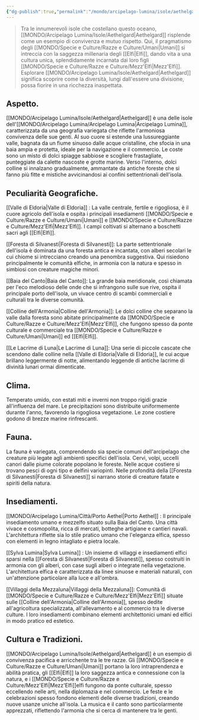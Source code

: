 ```yaml
---
{"dg-publish":true,"permalink":"/mondo/arcipelago-lumina/isole/aethelgard/"}
---
```



> Tra le innumerevoli isole che costellano questo oceano, [[MONDO/Arcipelago Lumina/Isole/Aethelgard\|Aethelgard]] risplende come un esempio di convivenza e mutuo rispetto. Qui, il pragmatismo degli [[MONDO/Specie e Culture/Razze e Culture/Umani\|Umani]] si intreccia con la saggezza millenaria degli [[Elfi\|Elfi]], dando vita a una cultura unica, splendidamente incarnata dai loro figli [[MONDO/Specie e Culture/Razze e Culture/Mezz'Elfi\|Mezz'Elfi]]. Esplorare [[MONDO/Arcipelago Lumina/Isole/Aethelgard\|Aethelgard]] significa scoprire come la diversità, lungi dall'essere una divisione, possa fiorire in una ricchezza inaspettata.

## Aspetto.

[[MONDO/Arcipelago Lumina/Isole/Aethelgard\|Aethelgard]] è una delle isole dell'[[MONDO/Arcipelago Lumina/Arcipelago Lumina\|Arcipelago Lumina]], caratterizzata da una geografia variegata che riflette l'armoniosa convivenza delle sue genti. Al suo cuore si estende una lussureggiante valle, bagnata da un fiume sinuoso dalle acque cristalline, che sfocia in una baia ampia e protetta, ideale per la navigazione e il commercio. Le coste sono un misto di dolci spiagge sabbiose e scogliere frastagliate, punteggiate da calette nascoste e grotte marine. Verso l'interno, dolci colline si innalzano gradualmente, ammantate da antiche foreste che si fanno più fitte e mistiche avvicinandosi ai confini settentrionali dell'isola.

## Peculiarità Geografiche.

[[Valle di Eldoria\|Valle di Eldoria]] : La valle centrale, fertile e rigogliosa, è il cuore agricolo dell'isola e ospita i principali insediamenti [[MONDO/Specie e Culture/Razze e Culture/Umani\|Umani]] e [[MONDO/Specie e Culture/Razze e Culture/Mezz'Elfi\|Mezz'Elfi]]. I campi coltivati si alternano a boschetti sacri agli [[Elfi\|Elfi]].

[[Foresta di Silvanesti\|Foresta di Silvanesti]]: La parte settentrionale dell'isola è dominata da una foresta antica e incantata, con alberi secolari le cui chiome si intrecciano creando una penombra suggestiva. Qui risiedono principalmente le comunità elfiche, in armonia con la natura e spesso in simbiosi con creature magiche minori.

[[Baia del Canto\|Baia del Canto]]: La grande baia meridionale, così chiamata per l'eco melodioso delle onde che si infrangono sulle sue rive, ospita il principale porto dell'isola, un vivace centro di scambi commerciali e culturali tra le diverse comunità.

[[Colline dell'Armonia\|Colline dell'Armonia]]: Le dolci colline che separano la valle dalla foresta sono abitate principalmente da [[MONDO/Specie e Culture/Razze e Culture/Mezz'Elfi\|Mezz'Elfi]], che fungono spesso da ponte culturale e commerciale tra [[MONDO/Specie e Culture/Razze e Culture/Umani\|Umani]] ed [[Elfi\|Elfi]].

[[Le Lacrime di Luna\|Le Lacrime di Luna]]: Una serie di piccole cascate che scendono dalle colline nella [[Valle di Eldoria\|Valle di Eldoria]], le cui acque brillano leggermente di notte, alimentando leggende di antiche lacrime di divinità lunari ormai dimenticate.

## Clima.

Temperato umido, con estati miti e inverni non troppo rigidi grazie all'influenza del mare. Le precipitazioni sono distribuite uniformemente durante l'anno, favorendo la rigogliosa vegetazione. Le zone costiere godono di brezze marine rinfrescanti.

## Fauna.

La fauna è variegata, comprendendo sia specie comuni dell'arcipelago che creature più legate agli ambienti specifici dell'isola. Cervi, volpi, uccelli canori dalle piume colorate popolano le foreste. Nelle acque costiere si trovano pesci di ogni tipo e delfini variopinti. Nelle profondità della [[Foresta di Silvanesti\|Foresta di Silvanesti]] si narrano storie di creature fatate e spiriti della natura.

## Insediamenti.

[[MONDO/Arcipelago Lumina/Città/Porto Aethel\|Porto Aethel]] : Il principale insediamento umano e mezzelfo situato sulla Baia del Canto. Una città vivace e cosmopolita, ricca di mercati, botteghe artigiane e cantieri navali. L'architettura riflette sia lo stile pratico umano che l'eleganza elfica, spesso con elementi in legno intagliato e pietra locale.

[[Sylva Lumina\|Sylva Lumina]] : Un insieme di villaggi e insediamenti elfici sparsi nella [[Foresta di Silvanesti\|Foresta di Silvanesti]], spesso costruiti in armonia con gli alberi, con case sugli alberi o integrate nella vegetazione. L'architettura elfica è caratterizzata da linee sinuose e materiali naturali, con un'attenzione particolare alla luce e all'ombra.

[[Villaggi della Mezzaluna\|Villaggi della Mezzaluna]]: Comunità di [[MONDO/Specie e Culture/Razze e Culture/Mezz'Elfi\|Mezz'Elfi]] situate sulle [[Colline dell'Armonia\|Colline dell'Armonia]], spesso dedite all'agricoltura specializzata, all'allevamento e al commercio tra le diverse culture. I loro insediamenti combinano elementi architettonici umani ed elfici in modo pratico ed estetico.

## Cultura e Tradizioni.

[[MONDO/Arcipelago Lumina/Isole/Aethelgard\|Aethelgard]] è un esempio di convivenza pacifica e arricchente tra le tre razze. Gli [[MONDO/Specie e Culture/Razze e Culture/Umani\|Umani]] portano la loro intraprendenza e abilità pratica, gli [[Elfi\|Elfi]] la loro saggezza antica e connessione con la natura, e i [[MONDO/Specie e Culture/Razze e Culture/Mezz'Elfi\|Mezz'Elfi]]elfi fungono da ponte culturale, spesso eccellendo nelle arti, nella diplomazia e nel commercio. Le feste e le celebrazioni spesso fondono elementi delle diverse tradizioni, creando nuove usanze uniche all'isola. La musica e il canto sono particolarmente apprezzati, riflettendo l'armonia che si cerca di mantenere tra le genti.